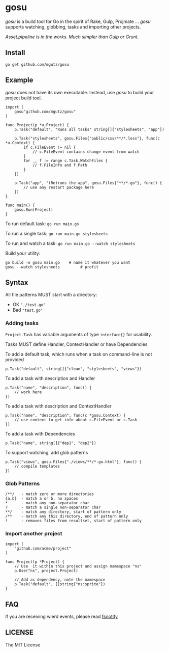 # gosu

*gosu* is a build tool for Go in the spirit of Rake, Gulp, Projmate ...
*gosu* supports watching, globbing, tasks and importing other projects.

_Asset.pipeline is in the works. Much simpler than Gulp or Grunt._

## Install

    go get github.com/mgutz/gosu

## Example

*gosu* does not have its own executable. Instead, use *gosu* to build your
project build tool.

    import (
        gosu"github.com/mgutz/gosu"
    )

    func Project(p *u.Project) {
        p.Task("default", "Runs all tasks" string[]{"stylesheets", "app"})

        p.Task("stylesheets", gosu.Files{"public/css/**/*.less"}, func(c *u.Context) {
            if c.FileEvent != nil {
                // c.FileEvent contains change event from watch
            }
            for _, f := range c.Task.WatchFiles {
                // f.FileInfo and f.Path
            }
        })

        p.Task("app", "(Re)runs the app", gosu.Files{"**/*.go"}, func() {
            // use any restart package here
        })
    }

    func main() {
        gosu.Run(Project)
    }

To run default task: `go run main.go`

To run a single task:  `go run main.go stylesheets`

To run and watch a task: `go run main.go --watch stylesheets`

Build your utility:

    go build -o gosu main.go    # name it whatever you want
    gosu --watch stylesheets         # profit

## Syntax

All file patterns MUST start with a directory:

-   OK  `"./test.go"`
-   Bad `"test.go"`

### Adding tasks

`Project.Task` has variable arguments of type `interface{}` for usability.

Tasks MUST define Handler, ContextHandler or have Dependencies

To add a default task, which runs when a task on command-line is not provided

    p.Task("default", string[]{"clean", "stylesheets", "views"})

To add a task with description and Handler

    p.Task("name", "description", func() {
        // work here
    })

To add a task with description and ContextHandler

    p.Task("name", "description", func(c *gosu.Context) {
        // use context to get info about c.FileEvent or c.Task
    })

To add a task with Dependencies

    p.Task("name", string[]{"dep1", "dep2"})

To support watching, add glob patterns

    p.Task("views", gosu.Files{"./views/**/*.go.html"}, func() {
        // compile templates
    })

### Glob Patterns

    /**/   - match zero or more directories
    {a,b}  - match a or b, no spaces
    *      - match any non-separator char
    ?      - match a single non-separator char
    **/    - match any directory, start of pattern only
    /**    - match any this directory, end of pattern only
    !      - removes files from resultset, start of pattern only

### Import another project

    import (
        "github.com/acme/project"
    )

    func Project(p *Project) {
        // Use  it within this project and assign namespace "ns"
        p.Use("ns", project.Project)

        // Add as dependency, note the namespace
        p.Task("default", []string{"ns:sprite"})
    }

## FAQ

If you are receiving wierd events, please read [fsnotify](https://github.com/howeyc/fsnotify)


## LICENSE

The MIT License

